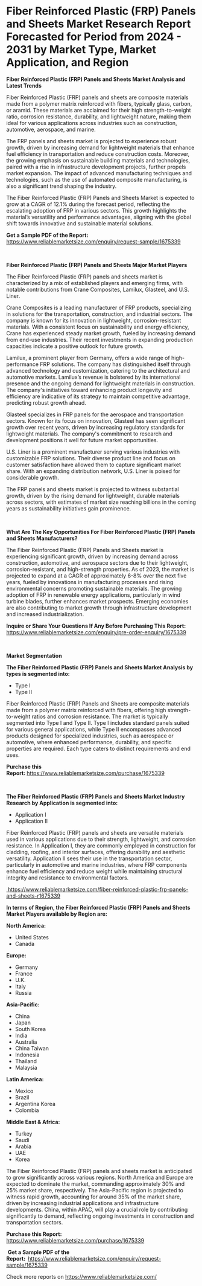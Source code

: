 <p><h1>Fiber Reinforced Plastic (FRP) Panels and Sheets Market Research Report Forecasted for Period from 2024 -  2031 by Market Type, Market Application, and Region</h1></p><p><strong>Fiber Reinforced Plastic (FRP) Panels and Sheets Market Analysis and Latest Trends</strong></p>
<p><p>Fiber Reinforced Plastic (FRP) panels and sheets are composite materials made from a polymer matrix reinforced with fibers, typically glass, carbon, or aramid. These materials are acclaimed for their high strength-to-weight ratio, corrosion resistance, durability, and lightweight nature, making them ideal for various applications across industries such as construction, automotive, aerospace, and marine.</p><p>The FRP panels and sheets market is projected to experience robust growth, driven by increasing demand for lightweight materials that enhance fuel efficiency in transportation and reduce construction costs. Moreover, the growing emphasis on sustainable building materials and technologies, paired with a rise in infrastructure development projects, further propels market expansion. The impact of advanced manufacturing techniques and technologies, such as the use of automated composite manufacturing, is also a significant trend shaping the industry.</p><p>The Fiber Reinforced Plastic (FRP) Panels and Sheets Market is expected to grow at a CAGR of 12.1% during the forecast period, reflecting the escalating adoption of FRP in various sectors. This growth highlights the material’s versatility and performance advantages, aligning with the global shift towards innovative and sustainable material solutions.</p></p>
<p><strong>Get a Sample PDF of the Report:&nbsp;</strong> <a href="https://www.reliablemarketsize.com/enquiry/request-sample/1675339?utm_campaign=2005&utm_medium=2&utm_source=Github&utm_content=ia&utm_term=28122024&utm_id=fiber-reinforced-plastic-frp-panels-and-sheets">https://www.reliablemarketsize.com/enquiry/request-sample/1675339</a></p>
<p>&nbsp;</p>
<p><strong>Fiber Reinforced Plastic (FRP) Panels and Sheets Major Market Players</strong></p>
<p><p>The Fiber Reinforced Plastic (FRP) panels and sheets market is characterized by a mix of established players and emerging firms, with notable contributions from Crane Composites, Lamilux, Glasteel, and U.S. Liner. </p><p>Crane Composites is a leading manufacturer of FRP products, specializing in solutions for the transportation, construction, and industrial sectors. The company is known for its innovation in lightweight, corrosion-resistant materials. With a consistent focus on sustainability and energy efficiency, Crane has experienced steady market growth, fueled by increasing demand from end-use industries. Their recent investments in expanding production capacities indicate a positive outlook for future growth.</p><p>Lamilux, a prominent player from Germany, offers a wide range of high-performance FRP solutions. The company has distinguished itself through advanced technology and customization, catering to the architectural and automotive markets. Lamilux’s revenue is bolstered by its international presence and the ongoing demand for lightweight materials in construction. The company's initiatives toward enhancing product longevity and efficiency are indicative of its strategy to maintain competitive advantage, predicting robust growth ahead.</p><p>Glasteel specializes in FRP panels for the aerospace and transportation sectors. Known for its focus on innovation, Glasteel has seen significant growth over recent years, driven by increasing regulatory standards for lightweight materials. The company's commitment to research and development positions it well for future market opportunities.</p><p>U.S. Liner is a prominent manufacturer serving various industries with customizable FRP solutions. Their diverse product line and focus on customer satisfaction have allowed them to capture significant market share. With an expanding distribution network, U.S. Liner is poised for considerable growth.</p><p>The FRP panels and sheets market is projected to witness substantial growth, driven by the rising demand for lightweight, durable materials across sectors, with estimates of market size reaching billions in the coming years as sustainability initiatives gain prominence.</p></p>
<p>&nbsp;</p>
<p><strong>What Are The Key Opportunities For Fiber Reinforced Plastic (FRP) Panels and Sheets Manufacturers?</strong></p>
<p><p>The Fiber Reinforced Plastic (FRP) Panels and Sheets market is experiencing significant growth, driven by increasing demand across construction, automotive, and aerospace sectors due to their lightweight, corrosion-resistant, and high-strength properties. As of 2023, the market is projected to expand at a CAGR of approximately 6-8% over the next five years, fueled by innovations in manufacturing processes and rising environmental concerns promoting sustainable materials. The growing adoption of FRP in renewable energy applications, particularly in wind turbine blades, further enhances market prospects. Emerging economies are also contributing to market growth through infrastructure development and increased industrialization.</p></p>
<p><strong>Inquire or Share Your Questions If Any Before Purchasing This Report:</strong> <a href="https://www.reliablemarketsize.com/enquiry/pre-order-enquiry/1675339?utm_campaign=2005&utm_medium=2&utm_source=Github&utm_content=ia&utm_term=28122024&utm_id=fiber-reinforced-plastic-frp-panels-and-sheets">https://www.reliablemarketsize.com/enquiry/pre-order-enquiry/1675339</a></p>
<p>&nbsp;</p>
<p><strong>Market Segmentation</strong></p>
<p><strong>The Fiber Reinforced Plastic (FRP) Panels and Sheets Market Analysis by types is segmented into:</strong></p>
<p><ul><li>Type I</li><li>Type II</li></ul></p>
<p><p>Fiber Reinforced Plastic (FRP) Panels and Sheets are composite materials made from a polymer matrix reinforced with fibers, offering high strength-to-weight ratios and corrosion resistance. The market is typically segmented into Type I and Type II. Type I includes standard panels suited for various general applications, while Type II encompasses advanced products designed for specialized industries, such as aerospace or automotive, where enhanced performance, durability, and specific properties are required. Each type caters to distinct requirements and end uses.</p></p>
<p><strong>Purchase this Report:&nbsp;</strong><a href="https://www.reliablemarketsize.com/purchase/1675339?utm_campaign=2005&utm_medium=2&utm_source=Github&utm_content=ia&utm_term=28122024&utm_id=fiber-reinforced-plastic-frp-panels-and-sheets">https://www.reliablemarketsize.com/purchase/1675339</a></p>
<p>&nbsp;</p>
<p><strong>The Fiber Reinforced Plastic (FRP) Panels and Sheets Market Industry Research by Application is segmented into:</strong></p>
<p><ul><li>Application I</li><li>Application II</li></ul></p>
<p><p>Fiber Reinforced Plastic (FRP) panels and sheets are versatile materials used in various applications due to their strength, lightweight, and corrosion resistance. In Application I, they are commonly employed in construction for cladding, roofing, and interior surfaces, offering durability and aesthetic versatility. Application II sees their use in the transportation sector, particularly in automotive and marine industries, where FRP components enhance fuel efficiency and reduce weight while maintaining structural integrity and resistance to environmental factors.</p></p>
<p><a href="https://www.reliablemarketsize.com/fiber-reinforced-plastic-frp-panels-and-sheets-r1675339?utm_campaign=2005&utm_medium=2&utm_source=Github&utm_content=ia&utm_term=28122024&utm_id=fiber-reinforced-plastic-frp-panels-and-sheets">&nbsp;https://www.reliablemarketsize.com/fiber-reinforced-plastic-frp-panels-and-sheets-r1675339</a></p>
<p><strong>In terms of Region, the Fiber Reinforced Plastic (FRP) Panels and Sheets Market Players available by Region are:</strong></p>
<p>
    <p> <strong> North America: </strong>
        <ul>
            <li>United States</li>
            <li>Canada</li>
        </ul>
        </p> 
    <p> <strong> Europe: </strong>
        <ul>
            <li>Germany</li>
            <li>France</li>
            <li>U.K.</li>
            <li>Italy</li>
            <li>Russia</li>
        </ul>
        </p> 
    <p> <strong> Asia-Pacific: </strong>
        <ul>
            <li>China</li>
            <li>Japan</li>
            <li>South Korea</li>
            <li>India</li>
            <li>Australia</li>
            <li>China Taiwan</li>
            <li>Indonesia</li>
            <li>Thailand</li>
            <li>Malaysia</li>
        </ul>
        </p> 
    <p> <strong> Latin America: </strong>
        <ul>
            <li>Mexico</li>
            <li>Brazil</li>
            <li>Argentina Korea</li>
            <li>Colombia</li>
        </ul>
        </p> 
    <p> <strong> Middle East & Africa: </strong>
        <ul>
            <li>Turkey</li>
            <li>Saudi</li>
            <li>Arabia</li>
            <li>UAE</li>
            <li>Korea</li>
        </ul>
    </p>
    </p>
<p><p>The Fiber Reinforced Plastic (FRP) panels and sheets market is anticipated to grow significantly across various regions. North America and Europe are expected to dominate the market, commanding approximately 30% and 25% market share, respectively. The Asia-Pacific region is projected to witness rapid growth, accounting for around 35% of the market share, driven by increasing industrial applications and infrastructure developments. China, within APAC, will play a crucial role by contributing significantly to demand, reflecting ongoing investments in construction and transportation sectors.</p></p>
<p><strong>Purchase this Report: </strong><a href="https://www.reliablemarketsize.com/purchase/1675339?utm_campaign=2005&utm_medium=2&utm_source=Github&utm_content=ia&utm_term=28122024&utm_id=fiber-reinforced-plastic-frp-panels-and-sheets">https://www.reliablemarketsize.com/purchase/1675339</a></p>
<p>&nbsp;<strong>Get a Sample PDF of the Report:&nbsp;&nbsp;</strong><a href="https://www.reliablemarketsize.com/enquiry/request-sample/1675339?utm_campaign=2005&utm_medium=2&utm_source=Github&utm_content=ia&utm_term=28122024&utm_id=fiber-reinforced-plastic-frp-panels-and-sheets">https://www.reliablemarketsize.com/enquiry/request-sample/1675339</a></p>
<p><strong></strong></p>
<p>Check more reports on <a href="https://www.reliablemarketsize.com/?utm_campaign=2005&utm_medium=2&utm_source=Github&utm_content=ia&utm_term=28122024&utm_id=fiber-reinforced-plastic-frp-panels-and-sheets">https://www.reliablemarketsize.com/</a></p>